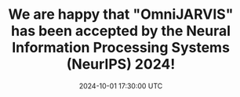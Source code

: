 ---
title: >-
    We are happy that "OmniJARVIS" has been accepted by the Neural Information Processing Systems (NeurIPS) 2024! 
date: 2024-10-01 17:30:00 UTC
---